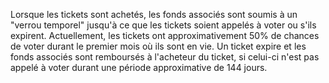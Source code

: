 Lorsque les tickets sont achetés, les fonds associés sont soumis à un "verrou temporel" jusqu'à ce que les tickets soient appelés à voter ou s'ils expirent.  Actuellement, les tickets ont approximativement 50% de chances de voter durant le premier mois où ils sont en vie. Un ticket expire et les fonds associés sont remboursés à l'acheteur du ticket, si celui-ci n'est pas appelé à voter durant une période approximative de 144 jours.

